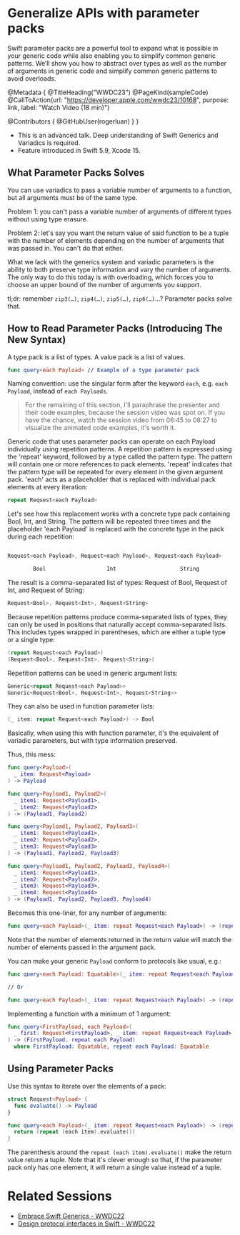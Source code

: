 # Generalize APIs with parameter packs

Swift parameter packs are a powerful tool to expand what is possible in your generic code while also enabling you to simplify common generic patterns. We’ll show you how to abstract over types as well as the number of arguments in generic code and simplify common generic patterns to avoid overloads.

@Metadata {
   @TitleHeading("WWDC23")
   @PageKind(sampleCode)
   @CallToAction(url: "https://developer.apple.com/wwdc23/10168", purpose: link, label: "Watch Video (18 min)")

   @Contributors {
      @GitHubUser(rogerluan)
   }
}



- This is an advanced talk. Deep understanding of Swift Generics and Variadics is required.
- Feature introduced in Swift 5.9, Xcode 15.

## What Parameter Packs Solves

You can use variadics to pass a variable number of arguments to a function, but all arguments must be of the same type.

Problem 1: you can't pass a variable number of arguments of different types without using type erasure.

Problem 2: let's say you want the return value of said function to be a tuple with the number of elements depending on the number of arguments that was passed in. You can't do that either.

What we lack with the generics system and variadic parameters is the ability to both preserve type information and vary the number of arguments. The only way to do this today is with overloading, which forces you to choose an upper bound of the number of arguments you support.

tl;dr: remember `zip3(…)`, `zip4(…)`, `zip5(…)`, `zip6(…)`…? Parameter packs solve that.

## How to Read Parameter Packs (Introducing The New Syntax)

A type pack is a list of types. A value pack is a list of values.

```swift
func query<each Payload> // Example of a type parameter pack
```

Naming convention: use the singular form after the keyword `each`, e.g. `each Payload`, instead of `each Payloads`.

> For the remaining of this section, I'll paraphrase the presenter and their code examples, because the session video was spot on. If you have the chance, watch the session video from 06:45 to 08:27 to visualize the animated code examples, it's worth it.

Generic code that uses parameter packs can operate on each Payload individually using repetition patterns. A repetition pattern is expressed using the 'repeat' keyword, followed by a type called the pattern type. The pattern will contain one or more references to pack elements. 'repeat' indicates that the pattern type will be repeated for every element in the given argument pack. 'each' acts as a placeholder that is replaced with individual pack elements at every iteration:

```swift
repeat Request<each Payload>
```

Let's see how this replacement works with a concrete type pack containing Bool, Int, and String. The pattern will be repeated three times and the placeholder 'each Payload' is replaced with the concrete type in the pack during each repetition:

```swift

Request<each Payload>, Request<each Payload>, Request<each Payload>

        Bool                   Int                    String
```

The result is a comma-separated list of types: Request of Bool, Request of Int, and Request of String:

```swift
Request<Bool>, Request<Int>, Request<String>
```

Because repetition patterns produce comma-separated lists of types, they can only be used in positions that naturally accept comma-separated lists. This includes types wrapped in parentheses, which are either a tuple type or a single type:

```swift
(repeat Request<each Payload>)
(Request<Bool>, Request<Int>, Request<String>)
```

Repetition patterns can be used in generic argument lists:

```swift
Generic<repeat Request<each Payload>>
Generic<Request<Bool>, Request<Int>, Request<String>>
```

They can also be used in function parameter lists:

```swift
(_ item: repeat Request<each Payload>) -> Bool
```

Basically, when using this with function parameter, it's the equivalent of variadic parameters, but with type information preserved.

Thus, this mess:

```swift
func query<Payload>(
  _ item: Request<Payload>
) -> Payload

func query<Payload1, Payload2>(
  _ item1: Request<Payload1>,
  _ item2: Request<Payload2>
) -> (Payload1, Payload2)

func query<Payload1, Payload2, Payload3>(
  _ item1: Request<Payload1>,
  _ item2: Request<Payload2>,
  _ item3: Request<Payload3>
) -> (Payload1, Payload2, Payload3)

func query<Payload1, Payload2, Payload3, Payload4>(
  _ item1: Request<Payload1>,
  _ item2: Request<Payload2>,
  _ item3: Request<Payload3>,
  _ item4: Request<Payload4>
) -> (Payload1, Payload2, Payload3, Payload4)
```

Becomes this one-liner, for any number of arguments:

```swift
func query<each Payload>(_ item: repeat Request<each Payload>) -> (repeat each Payload)
```

Note that the number of elements returned in the return value will match the number of elements passed in the argument pack.

You can make your generic `Payload` conform to protocols like usual, e.g.:

```swift
func query<each Payload: Equatable>(_ item: repeat Request<each Payload>) -> (repeat each Payload)

// Or

func query<each Payload>(_ item: repeat Request<each Payload>) -> (repeat each Payload) where repeat each Payload: Equatable
```

Implementing a function with a minimum of 1 argument:

```swift
func query<FirstPayload, each Payload>(
  _ first: Request<FirstPayload>, _ item: repeat Request<each Payload>
) -> (FirstPayload, repeat each Payload)
  where FirstPayload: Equatable, repeat each Payload: Equatable
```

## Using Parameter Packs

Use this syntax to iterate over the elements of a pack:

```swift
struct Request<Payload> {
  func evaluate() -> Payload
}

func query<each Payload>(_ item: repeat Request<each Payload>) -> (repeat each Payload) {
  return (repeat (each item).evaluate())
}
```

The parenthesis around the `repeat (each item).evaluate()` make the return value return a tuple. Note that it's clever enough so that, if the parameter pack only has one element, it will return a single value instead of a tuple.

# Related Sessions

- [Embrace Swift Generics - WWDC22](https://wwdcnotes.com/notes/wwdc22/110352/)
- [Design protocol interfaces in Swift - WWDC22](https://wwdcnotes.com/notes/wwdc22/110353/)
